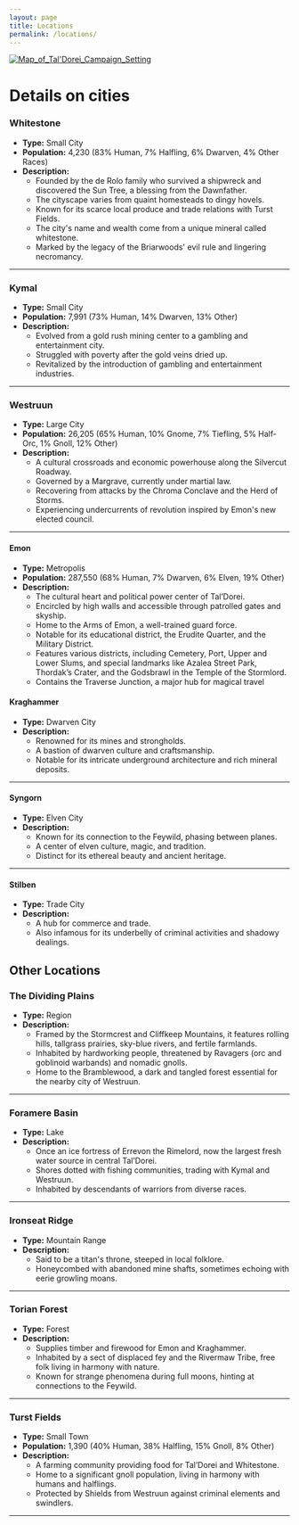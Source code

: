 ```yaml
---
layout: page
title: Locations
permalink: /locations/
---
```

[![Map_of_Tal'Dorei_Campaign_Setting](https://github.com/JanStaelens/JanStaelens.github.io/assets/40687012/7179cba4-715f-47ee-a3f2-d68bbcacf5ad)](https://github.com/JanStaelens/JanStaelens.github.io/assets/40687012/7179cba4-715f-47ee-a3f2-d68bbcacf5ad)



# Details on cities

### Whitestone
- **Type:** Small City
- **Population:** 4,230 (83% Human, 7% Halfling, 6% Dwarven, 4% Other Races)
- **Description:** 
  - Founded by the de Rolo family who survived a shipwreck and discovered the Sun Tree, a blessing from the Dawnfather. 
  - The cityscape varies from quaint homesteads to dingy hovels.
  - Known for its scarce local produce and trade relations with Turst Fields.
  - The city's name and wealth come from a unique mineral called whitestone.
  - Marked by the legacy of the Briarwoods' evil rule and lingering necromancy.

---

### Kymal
- **Type:** Small City
- **Population:** 7,991 (73% Human, 14% Dwarven, 13% Other)
- **Description:** 
  - Evolved from a gold rush mining center to a gambling and entertainment city.
  - Struggled with poverty after the gold veins dried up.
  - Revitalized by the introduction of gambling and entertainment industries.

---

### Westruun
- **Type:** Large City
- **Population:** 26,205 (65% Human, 10% Gnome, 7% Tiefling, 5% Half-Orc, 1% Gnoll, 12% Other)
- **Description:** 
  - A cultural crossroads and economic powerhouse along the Silvercut Roadway.
  - Governed by a Margrave, currently under martial law.
  - Recovering from attacks by the Chroma Conclave and the Herd of Storms.
  - Experiencing undercurrents of revolution inspired by Emon's new elected council.

---

#### Emon
- **Type:** Metropolis
- **Population:** 287,550 (68% Human, 7% Dwarven, 6% Elven, 19% Other)
- **Description:** 
  - The cultural heart and political power center of Tal’Dorei.
  - Encircled by high walls and accessible through patrolled gates and skyship.
  - Home to the Arms of Emon, a well-trained guard force.
  - Notable for its educational district, the Erudite Quarter, and the Military District.
  - Features various districts, including Cemetery, Port, Upper and Lower Slums, and special landmarks like Azalea Street Park, Thordak’s Crater, and the Godsbrawl in the Temple of the Stormlord.
  - Contains the Traverse Junction, a major hub for magical travel
    
#### Kraghammer
- **Type:** Dwarven City
- **Description:** 
  - Renowned for its mines and strongholds.
  - A bastion of dwarven culture and craftsmanship.
  - Notable for its intricate underground architecture and rich mineral deposits.

---

#### Syngorn
- **Type:** Elven City
- **Description:** 
  - Known for its connection to the Feywild, phasing between planes.
  - A center of elven culture, magic, and tradition.
  - Distinct for its ethereal beauty and ancient heritage.

---

#### Stilben
- **Type:** Trade City
- **Description:** 
  - A hub for commerce and trade.
  - Also infamous for its underbelly of criminal activities and shadowy dealings.


## Other Locations

### The Dividing Plains
- **Type:** Region
- **Description:** 
  - Framed by the Stormcrest and Cliffkeep Mountains, it features rolling hills, tallgrass prairies, sky-blue rivers, and fertile farmlands.
  - Inhabited by hardworking people, threatened by Ravagers (orc and goblinoid warbands) and nomadic gnolls.
  - Home to the Bramblewood, a dark and tangled forest essential for the nearby city of Westruun.

---

### Foramere Basin
- **Type:** Lake
- **Description:** 
  - Once an ice fortress of Errevon the Rimelord, now the largest fresh water source in central Tal’Dorei.
  - Shores dotted with fishing communities, trading with Kymal and Westruun.
  - Inhabited by descendants of warriors from diverse races.

---

### Ironseat Ridge
- **Type:** Mountain Range
- **Description:** 
  - Said to be a titan's throne, steeped in local folklore.
  - Honeycombed with abandoned mine shafts, sometimes echoing with eerie growling moans.

---


### Torian Forest
- **Type:** Forest
- **Description:** 
  - Supplies timber and firewood for Emon and Kraghammer.
  - Inhabited by a sect of displaced fey and the Rivermaw Tribe, free folk living in harmony with nature.
  - Known for strange phenomena during full moons, hinting at connections to the Feywild.

---

### Turst Fields
- **Type:** Small Town
- **Population:** 1,390 (40% Human, 38% Halfling, 15% Gnoll, 8% Other)
- **Description:** 
  - A farming community providing food for Tal’Dorei and Whitestone.
  - Home to a significant gnoll population, living in harmony with humans and halflings.
  - Protected by Shields from Westruun against criminal elements and swindlers.

---